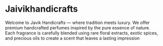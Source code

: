 # Jaivikhandicrafts
Welcome to Javik Handicrafts — where tradition meets luxury. We offer premium handcrafted perfumes inspired by the pure essence of nature. Each fragrance is carefully blended using rare floral extracts, exotic spices, and precious oils to create a scent that leaves a lasting impression
